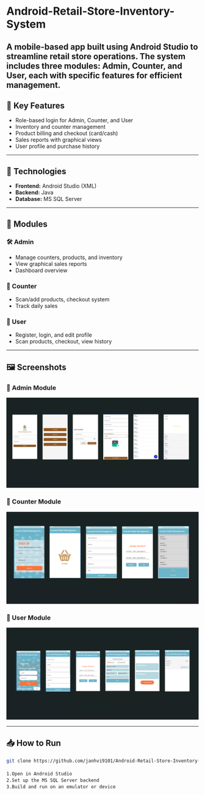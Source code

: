 # Android-Retail-Store-Inventory-System
A mobile-based app built using Android Studio to streamline retail store operations. The system includes three modules: **Admin**, **Counter**, and **User**, each with specific features for efficient management.
---
## 🚀 Key Features
- Role-based login for Admin, Counter, and User
- Inventory and counter management
- Product billing and checkout (card/cash)
- Sales reports with graphical views
- User profile and purchase history
---
## 🔧 Technologies
- **Frontend:** Android Studio (XML)
- **Backend:** Java
- **Database:** MS SQL Server
---
## 🧩 Modules

### 🛠️ Admin
- Manage counters, products, and inventory
- View graphical sales reports
- Dashboard overview

### 💼 Counter
- Scan/add products, checkout system
- Track daily sales

### 👤 User
- Register, login, and edit profile
- Scan products, checkout, view history
---
## 🖼️ Screenshots

### 🔐 Admin Module
![Admin Module](admin_module.png)

### 💼 Counter Module
![Counter Module](counter_module.png)

### 👤 User Module
![User Module](user_module1.png)

---

## 📥 How to Run
```bash
git clone https://github.com/janhvi9101/Android-Retail-Store-Inventory-System.git

1.Open in Android Studio
2.Set up the MS SQL Server backend
3.Build and run on an emulator or device
